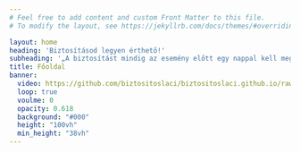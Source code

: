 ```yaml
---
# Feel free to add content and custom Front Matter to this file.
# To modify the layout, see https://jekyllrb.com/docs/themes/#overriding-theme-defaults

layout: home
heading: 'Biztosításod legyen érthető!'
subheading: '„A biztosítást mindig az esemény előtt egy nappal kell megkötni, csak nem tudjuk, melyik az a nap!”'
title: Főoldal
banner:
  video: https://github.com/biztositoslaci/biztositoslaci.github.io/raw/main/splash.mp4
  loop: true
  voulme: 0
  opacity: 0.618
  background: "#000"
  height: "100vh"
  min_height: "38vh"
---
```

